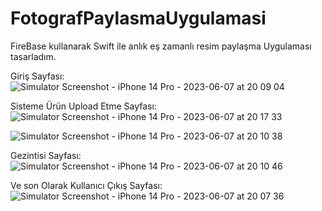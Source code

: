 # FotografPaylasmaUygulamasi
FireBase kullanarak Swift ile anlık eş zamanlı resim paylaşma Uygulaması tasarladım.

Giriş Sayfası:
![Simulator Screenshot - iPhone 14 Pro - 2023-06-07 at 20 09 04](https://github.com/sevketugurel/FotografPaylasmaUygulamasi/assets/118289177/64567139-48a8-4b31-b495-6796bfb25969)

Sisteme Ürün Upload Etme Sayfası:
![Simulator Screenshot - iPhone 14 Pro - 2023-06-07 at 20 17 33](https://github.com/sevketugurel/FotografPaylasmaUygulamasi/assets/118289177/b669fad2-8f9c-4203-ae33-012f57234941)

![Simulator Screenshot - iPhone 14 Pro - 2023-06-07 at 20 10 38](https://github.com/sevketugurel/FotografPaylasmaUygulamasi/assets/118289177/eb8257c3-df9f-424e-a370-41d4af861aaa)

Gezintisi Sayfası:
![Simulator Screenshot - iPhone 14 Pro - 2023-06-07 at 20 10 46](https://github.com/sevketugurel/FotografPaylasmaUygulamasi/assets/118289177/1bb96fd9-0216-4c2e-bafb-4749b1275b11)

Ve son Olarak Kullanıcı Çıkış Sayfası:
![Simulator Screenshot - iPhone 14 Pro - 2023-06-07 at 20 07 36](https://github.com/sevketugurel/FotografPaylasmaUygulamasi/assets/118289177/89a06833-bf50-432f-996d-036e7457b6ad)
